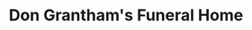 ---
title: "Don Grantham's Funeral Home"
url: /duncan/don-granthams-funeral-home/
shop: Bestattungen
---